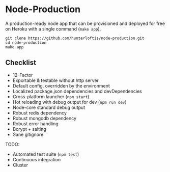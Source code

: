 # Node-Production

A production-ready node app that can be provisioned and deployed
for free on Heroku with a single command (`make app`).

```
git clone https://github.com/hunterloftis/node-production.git
cd node-production
make app
```

## Checklist

- 12-Factor
- Exportable & testable without http server
- Default config, overridden by the environment
- Localized package.json dependencies and devDependencies
- Cross-platform launcher (`npm start`)
- Hot reloading with debug output for dev (`npm run dev`)
- Node-core standard debug output
- Robust redis dependency
- Robust mongodb dependency
- Robust error handling
- Bcrypt + salting
- Sane gitignore

TODO:

- Automated test suite (`npm test`)
- Continuous integration
- Cluster

